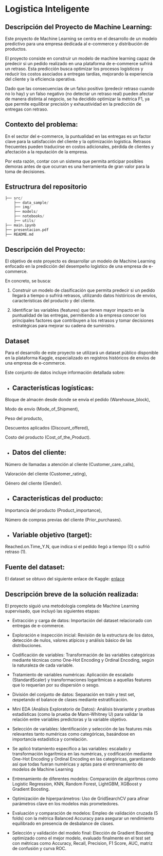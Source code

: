 # Logistica Inteligente

## Descripción del Proyecto de Machine Learning:

Este proyecto de Machine Learning se centra en el desarrollo de un modelo predictivo para una empresa dedicada al e-commerce y distribución de productos.

El proyecto consiste en construir un modelo de machine learning capaz de predecir si un pedido realizado en una plataforma de e-commerce sufrirá un retraso. Esta predicción busca optimizar los procesos logísticos y reducir los costos asociados a entregas tardías, mejorando la experiencia del cliente y la eficiencia operativa.

Dado que las consecuencias de un falso positivo (predecir retraso cuando no lo hay) y un falso negativo (no detectar un retraso real) pueden afectar de manera distinta al negocio, se ha decidido optimizar la métrica F1, ya que permite equilibrar precisión y exhaustividad en la predicción de entregas con retraso.

## Contexto del problema:

En el sector del e-commerce, la puntualidad en las entregas es un factor clave para la satisfacción del cliente y la optimización logística.
Retrasos frecuentes pueden traducirse en costos adicionales, pérdida de clientes y afectación a la reputación de la empresa.

Por esta razón, contar con un sistema que permita anticipar posibles demoras antes de que ocurran es una herramienta de gran valor para la toma de decisiones.

## Estructrura del repositorio

```python
├── src/                
    ├── data_sample/    
    ├── img/           
    ├── models/         
    ├── notebooks/      
    ├── utils/          
├── main.ipynb          
├── presentacion.pdf    
├── README.md           
```

## Descripción del Proyecto:

El objetivo de este proyecto es desarrollar un modelo de Machine Learning enfocado en la predicción del desempeño logístico de una empresa de e-commerce.

En concreto, se busca:

1. Construir un modelo de clasificación que permita predecir si un pedido llegará a tiempo o sufrirá retrasos, utilizando datos históricos de envíos, características del producto y del cliente.

2. Identificar las variables (features) que tienen mayor impacto en la puntualidad de las entregas, permitiendo a la empresa conocer los principales factores que contribuyen a los retrasos y tomar decisiones estratégicas para mejorar su cadena de suministro.

## Dataset

Para el desarrollo de este proyecto se utilizará un dataset público disponible en la plataforma Kaggle, especializado en registros históricos de envíos de una empresa de e-commerce.

Este conjunto de datos incluye información detallada sobre:

   * ## Características logísticas:

Bloque de almacén desde donde se envía el pedido (Warehouse_block),

Modo de envío (Mode_of_Shipment),

Peso del producto,

Descuentos aplicados (Discount_offered),

Costo del producto (Cost_of_the_Product).

   * ## Datos del cliente:

Número de llamadas a atención al cliente (Customer_care_calls),

Valoración del cliente (Customer_rating),

Género del cliente (Gender).

   * ## Características del producto:

Importancia del producto (Product_importance),

Número de compras previas del cliente (Prior_purchases).

   * ## Variable objetivo (target):

Reached.on.Time_Y.N, que indica si el pedido llegó a tiempo (0) o sufrió retraso (1).

## Fuente del dataset:

El dataset se obtuvo del siguiente enlace de Kaggle:
[enlace](https://www.kaggle.com/datasets/prachi13/customer-analytics)


## Descripción breve de la solución realizada:

El proyecto siguió una metodología completa de Machine Learning supervisado, que incluyó las siguientes etapas:

* Extracción y carga de datos: Importación del dataset relacionado con entregas de e-commerce.

* Exploración e inspección inicial: Revisión de la estructura de los datos, detección de nulos, valores atípicos y análisis básico de las distribuciones.

* Codificación de variables: Transformación de las variables categóricas mediante técnicas como One-Hot Encoding y Ordinal Encoding, según la naturaleza de cada variable.

* Tratamiento de variables numéricas: Aplicación de escalado (StandardScaler) y transformaciones logarítmicas a aquellas features que lo requerían por su dispersión o sesgo.

* División del conjunto de datos: Separación en train y test set, respetando el balance de clases mediante estratificación.

* Mini EDA (Análisis Exploratorio de Datos): Análisis bivariante y pruebas estadísticas (como la prueba de Mann-Whitney U) para validar la relación entre variables predictoras y la variable objetivo.

* Selección de variables: Identificación y selección de las features más relevantes tanto numéricas como categóricas, basándose en importancia estadística y correlación.

* Se aplicó tratamiento específico a las variables: escalado y transformación logarítmica en las numéricas, y codificación mediante One-Hot Encoding y Ordinal Encoding en las categóricas, garantizando así que todas fueran numéricas y aptas para el entrenamiento de modelos de Machine Learning

* Entrenamiento de diferentes modelos: Comparación de algoritmos como Logistic Regression, KNN, Random Forest, LightGBM, XGBoost y Gradient Boosting.

* Optimización de hiperparámetros: Uso de GridSearchCV para afinar parámetros clave en los modelos más prometedores.

* Evaluación y comparación de modelos: Empleo de validación cruzada (5 folds) con la métrica Balanced Accuracy para asegurar un rendimiento equilibrado en presencia de desbalance de clases.

* Selección y validación del modelo final: Elección de Gradient Boosting optimizado como el mejor modelo, evaluado finalmente en el test set con métricas como Accuracy, Recall, Precision, F1 Score, AUC, matriz de confusión y curva ROC.